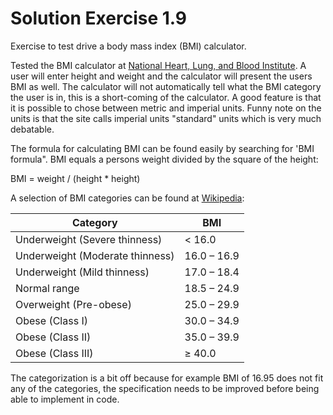 # Solution Exercise 1.9

Exercise to test drive a body mass index (BMI) calculator.

Tested the BMI calculator at [National Heart, Lung, and Blood Institute](https://www.nhlbi.nih.gov/health/educational/lose_wt/BMI/bmi-m.htm). A user will enter height and weight and the calculator will present the users BMI as well. The calculator will not automatically tell what the BMI category the user is in, this is a short-coming of the calculator. A good feature is that it is possible to chose between metric and imperial units. Funny note on the units is that the site calls imperial units "standard" units which is very much debatable.

The formula for calculating BMI can be found easily by searching for 'BMI formula". BMI equals a persons weight divided by the square of the height:

BMI = weight / (height * height)

A selection of BMI categories can be found at [Wikipedia](https://en.wikipedia.org/wiki/Body_mass_index):

|Category|BMI|
|---|---|
|Underweight (Severe thinness)|< 16.0|
|Underweight (Moderate thinness)|16.0 – 16.9|
|Underweight (Mild thinness)|17.0 – 18.4|
|Normal range|18.5 – 24.9|
|Overweight (Pre-obese)|25.0 – 29.9|
|Obese (Class I)|30.0 – 34.9|
|Obese (Class II)|35.0 – 39.9|
|Obese (Class III)|≥ 40.0|

The categorization is a bit off because for example BMI of 16.95 does not fit any of the categories, the specification needs to be improved before being able to implement in code.

